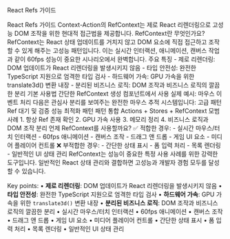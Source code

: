 React Refs 가이드

React Refs 가이드 Context-Action의 RefContext는 제로 React 리렌더링으로 고성능 DOM 조작을 위한 현대적 접근법을 제공합니다. RefContext란 무엇인가요? RefContext는 React 상태 업데이트를 거치지 않고 DOM 요소에 직접 접근하고 조작할 수 있게 해주는 고성능 패턴입니다. 이는 실시간 인터랙션, 애니메이션, 캔버스 작업과 같이 60fps 성능이 중요한 시나리오에서 완벽합니다. 주요 특징 - 제로 리렌더링: DOM 업데이트가 React 리렌더링을 발생시키지 않음 - 타입 안전성: 완전한 TypeScript 지원으로 엄격한 타입 검사 - 하드웨어 가속: GPU 가속을 위한 translate3d() 변환 내장 - 분리된 비즈니스 로직: DOM 조작과 비즈니스 로직의 깔끔한 분리 기본 사용법 간단한 RefContext 생성 컴포넌트에서 사용 실제 예시: 마우스 이벤트 처리 다음은 관심사 분리를 보여주는 완전한 마우스 추적 시스템입니다: 고급 패턴 Ref 대기 및 검증 성능 최적화 패턴 패턴 통합 Actions + Stores + RefContext 모범 사례 1. 항상 Ref 존재 확인 2. GPU 가속 사용 3. 메모리 정리 4. 비즈니스 로직과 DOM 조작 분리 언제 RefContext를 사용할까요? ✅ 적합한 경우: - 실시간 마우스/터치 인터랙션 - 60fps 애니메이션 - 캔버스 조작 - 드래그 앤 드롭 - 게임 UI 요소 - 미디어 플레이어 컨트롤 ❌ 부적합한 경우: - 간단한 상태 표시 - 폼 입력 처리 - 목록 렌더링 - 일반적인 UI 상태 관리 RefContext는 성능이 중요한 특정 사용 사례를 위한 강력한 도구입니다. 일반적인 React 상태 관리와 결합하면 고성능과 개발자 경험 모두를 달성할 수 있습니다.

Key points:
• **제로 리렌더링**: DOM 업데이트가 React 리렌더링을 발생시키지 않음
• **타입 안전성**: 완전한 TypeScript 지원으로 엄격한 타입 검사
• **하드웨어 가속**: GPU 가속을 위한 `translate3d()` 변환 내장
• **분리된 비즈니스 로직**: DOM 조작과 비즈니스 로직의 깔끔한 분리
• 실시간 마우스/터치 인터랙션
• 60fps 애니메이션
• 캔버스 조작
• 드래그 앤 드롭
• 게임 UI 요소
• 미디어 플레이어 컨트롤
• 간단한 상태 표시
• 폼 입력 처리
• 목록 렌더링
• 일반적인 UI 상태 관리